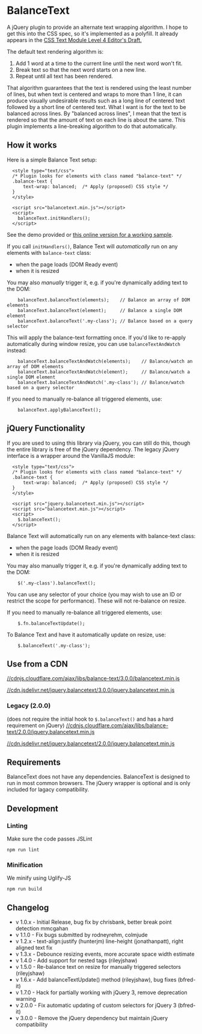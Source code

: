 # BalanceText

A jQuery plugin to provide an alternate text wrapping algorithm. I hope to get this into the CSS spec, so it's implemented as a polyfill. It already appears in the [CSS Text Module Level 4 Editor's Draft.](https://drafts.csswg.org/css-text-4/#text-wrap)

The default text rendering algorithm is:

1. Add 1 word at a time to the current line until the next word won't fit.
2. Break text so that the next word starts on a new line.
3. Repeat until all text has been rendered.

That algorithm guarantees that the text is rendered using the least number of lines, but when text is centered and wraps to more than 1 line, it can produce visually undesirable results such as a long line of centered text followed by a short line of centered text. What I want is for the text to be balanced across lines. By "balanced across lines", I mean that the text is rendered so that the amount of text on each line is about the same. This plugin implements a line-breaking algorithm to do that automatically.

## How it works
Here is a simple Balance Text setup:

```
  <style type="text/css">
  /* Plugin looks for elements with class named "balance-text" */
  .balance-text {
      text-wrap: balanced;  /* Apply (proposed) CSS style */
  }
  </style>

  <script src="balancetext.min.js"></script>
  <script>
    balanceText.initHandlers();
  </script>
```

See the demo provided or [this online version for a working sample](http://adobe-webplatform.github.io/balance-text/demo/index.html).

If you call `initHandlers()`, Balance Text will *automatically* run on any elements with <code>balance-text</code> class:

- when the page loads (DOM Ready event)
- when it is resized

You may also *manually* trigger it, e.g. if you're dynamically adding text to the DOM:

```
    balanceText.balanceText(elements);    // Balance an array of DOM elements
    balanceText.balanceText(element);     // Balance a single DOM element
    balanceText.balanceText('.my-class'); // Balance based on a query selector
```

This will apply the balance-text formatting once.  If you'd like to re-apply automatically during window resize, you can use `balanceTextAndWatch` instead:

```
    balanceText.balanceTextAndWatch(elements);    // Balance/watch an array of DOM elements
    balanceText.balanceTextAndWatch(element);     // Balance/watch a single DOM element
    balanceText.balanceTextAndWatch('.my-class'); // Balance/watch based on a query selector
```

If you need to manually re-balance all triggered elements, use:

```
    balanceText.applyBalanceText();
```

## jQuery Functionality
If you are used to using this library via jQuery, you can still do this, though the entire library is free of the jQuery dependency.  The legacy jQuery interface is a wrapper around the VanillaJS module:

```
  <style type="text/css">
  /* Plugin looks for elements with class named "balance-text" */
  .balance-text {
      text-wrap: balanced;  /* Apply (proposed) CSS style */
  }
  </style>

  <script src="jquery.balancetext.min.js"></script>
  <script src="balancetext.min.js"></script>
  <script>
    $.balanceText();
  </script>
```

Balance Text will automatically run on any elements with balance-text class:

- when the page loads (DOM Ready event)
- when it is resized

You may also manually trigger it, e.g. if you're dynamically adding text to the DOM:

```
    $('.my-class').balanceText();
```

You can use any selector of your choice (you may wish to use an ID or restrict the scope for performance). These will not re-balance on resize.

If you need to manually re-balance all triggered elements, use:

```
    $.fn.balanceTextUpdate();
```

To Balance Text and have it automatically update on resize, use:

```
    $.balanceText('.my-class');
```

## Use from a CDN
[//cdnjs.cloudflare.com/ajax/libs/balance-text/3.0.0/balancetext.min.js](//cdnjs.cloudflare.com/ajax/libs/balance-text/3.0.0/balancetext.min.js)

[//cdn.jsdelivr.net/jquery.balancetext/3.0.0/jquery.balancetext.min.js](//cdn.jsdelivr.net/jquery.balancetext/3.0.0/balancetext.min.js)


### Legacy (2.0.0)
(does not require the initial hook to `$.balanceText()` and has a hard requirement on jQuery)
[//cdnjs.cloudflare.com/ajax/libs/balance-text/2.0.0/jquery.balancetext.min.js](//cdnjs.cloudflare.com/ajax/libs/balance-text/2.0.0/jquery.balancetext.min.js)

[//cdn.jsdelivr.net/jquery.balancetext/2.0.0/jquery.balancetext.min.js](//cdn.jsdelivr.net/jquery.balancetext/2.0.0/jquery.balancetext.min.js)

## Requirements
BalanceText does not have any dependencies.
BalanceText is designed to run in most common browsers. The jQuery wrapper is optional and is only included for lagacy compatibility.

## Development
### Linting
Make sure the code passes JSLint

```
npm run lint
```

### Minification
We minify using Uglify-JS

```
npm run build
```

## Changelog
* v 1.0.x - Initial Release, bug fix by chrisbank, better break point detection mmcgahan
* v 1.1.0 - Fix bugs submitted by rodneyrehm, colmjude
* v 1.2.x - text-align:justify (hunterjm) line-height (jonathanpatt), right aligned text fix
* v 1.3.x - Debounce resizing events, more accurate space width estimate
* v 1.4.0 - Add support for nested tags (rileyjshaw)
* v 1.5.0 - Re-balance text on resize for manually triggered selectors (rileyjshaw)
* v 1.6.x - Add balanceTextUpdate() method (rileyjshaw), bug fixes (bfred-it)
* v 1.7.0 - Hack for partially working with jQuery 3, remove deprecation warning
* v 2.0.0 - Fix automatic updating of custom selectors for jQuery 3 (bfred-it)
* v 3.0.0 - Remove the jQuery dependency but maintain jQuery compatibility